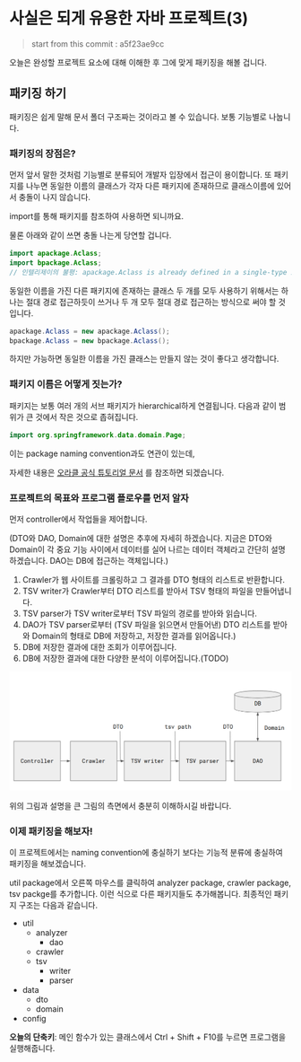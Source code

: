 # 사실은 되게 유용한 자바 프로젝트(3)

> start from this commit : a5f23ae9cc

오늘은 완성할 프로젝트 요소에 대해 이해한 후 그에 맞게 패키징을 해볼 겁니다.

## 패키징 하기

패키징은 쉽게 말해 문서 폴더 구조짜는 것이라고 볼 수 있습니다. 보통 기능별로 나눕니다.



### 패키징의 장점은?

먼저 앞서 말한 것처럼 기능별로 분류되어 개발자 입장에서 접근이 용이합니다. 
또 패키지를 나누면 동일한 이름의 클래스가 각자 다른 패키지에 존재하므로 클래스이름에 있어서 충돌이 나지 않습니다. 

import를 통해 패키지를 참조하여 사용하면 되니까요.

물론 아래와 같이 쓰면 충돌 나는게 당연할 겁니다.

```java
import apackage.Aclass;
import bpackage.Aclass;
// 인텔리제이의 불평: apackage.Aclass is already defined in a single-type import
```

동일한 이름을 가진 다른 패키지에 존재하는 클래스 두 개를 모두 사용하기 위해서는 하나는 절대 경로 접근하듯이 쓰거나 두 개 모두 절대 경로 접근하는 방식으로 써야 할 것입니다. 

```java
apackage.Aclass = new apackage.Aclass();
bpackage.Aclass = new bpackage.Aclass();
```

하지만 가능하면 동일한 이름을 가진 클래스는 만들지 않는 것이 좋다고 생각합니다.



### 패키지 이름은 어떻게 짓는가?

  패키지는 보통 여러 개의 서브 패키지가 hierarchical하게 연결됩니다. 다음과 같이 범위가 큰 것에서 작은 것으로 좁혀집니다. 



  ``` java
  import org.springframework.data.domain.Page; 
  ```

  이는 package naming convention과도 연관이 있는데,

  자세한 내용은 [오라클 공식 튜토리얼 문서](https://docs.oracle.com/javase/tutorial/java/package/namingpkgs.html) 를 참조하면 되겠습니다.



### 프로젝트의 목표와 프로그램 플로우를 먼저 알자

먼저 controller에서 작업들을 제어합니다.

(DTO와 DAO, Domain에 대한 설명은 추후에 자세히 하겠습니다. 지금은 DTO와 Domain이 각 중요 기능 사이에서 데이터를 실어 나르는 데이터 객체라고 간단히 설명하겠습니다. DAO는 DB에 접근하는 객체입니다.)

1. Crawler가 웹 사이트를 크롤링하고 그 결과를 DTO 형태의 리스트로 반환합니다.
2. TSV writer가 Crawler부터 DTO 리스트를 받아서 TSV 형태의 파일을 만들어냅니다.
3. TSV parser가 TSV writer로부터 TSV 파일의 경로를 받아와 읽습니다.
4. DAO가 TSV parser로부터 (TSV 파일을 읽으면서 만들어낸) DTO 리스트를 받아와 Domain의 형태로 DB에 저장하고, 저장한 결과를 읽어옵니다.)
5. DB에 저장한 결과에 대한 조회가 이루어집니다.   
6. DB에 저장한 결과에 대한 다양한 분석이 이루어집니다.(TODO)

![img](./images/flow.png)

위의 그림과 설명을 큰 그림의 측면에서 충분히 이해하시길 바랍니다.  

### 이제 패키징을 해보자!

이 프로젝트에서는 naming convention에 충실하기 보다는 기능적 분류에 충실하여 패키징을 해보겠습니다. 

util package에서 오른쪽 마우스를 클릭하여 analyzer package, crawler package, tsv packge를 추가합니다. 이런 식으로 다른 패키지들도 추가해봅니다. 최종적인 패키지 구조는 다음과 같습니다.

- util
  - analyzer
    - dao
  - crawler
  - tsv
    - writer
    - parser
- data
  - dto
  - domain
- config	



**오늘의 단축키**: 메인 함수가 있는 클래스에서 Ctrl + Shift + F10를 누르면 프로그램을 실행해줍니다.

